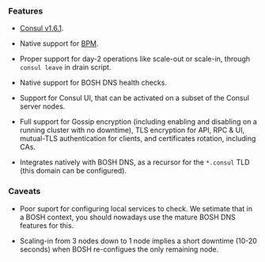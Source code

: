 ### Features

- [Consul v1.6.1](https://github.com/hashicorp/consul/releases/tag/v1.6.1).

- Native support for [BPM](https://bosh.io/docs/bpm/bpm/).

- Proper support for day-2 operations like scale-out or scale-in, through
  `consul leave` in drain script.

- Native support for BOSH DNS health checks.

- Support for Consul UI, that can be activated on a subset of the Consul
  server nodes.

- Full support for Gossip encryption (including enabling and disabling on a
  running cluster with no downtime), TLS encryption for API, RPC & UI,
  mutual-TLS authentication for clients, and certificates rotation, including
  CAs.

- Integrates natively with BOSH DNS, as a recursor for the `*.consul` TLD
  (this domain can be configured).


### Caveats

- Poor suport for configuring local services to check. We setimate that in a
  BOSH context, you should nowadays use the mature BOSH DNS features for
  this.

- Scaling-in from 3 nodes down to 1 node implies a short downtime (10-20
  seconds) when BOSH re-configues the only remaining node.
